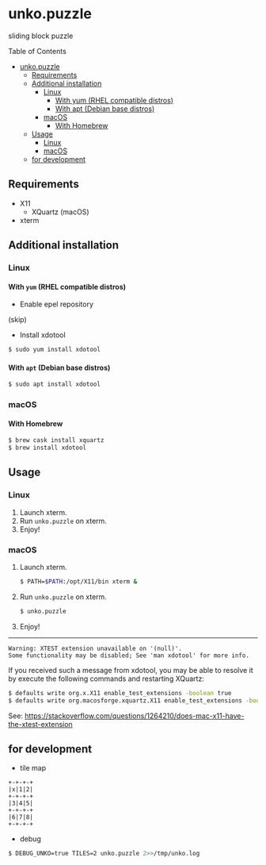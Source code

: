 # unko.puzzle

sliding block puzzle

Table of Contents

<!--ts-->
   * [unko.puzzle](doc/unko.puzzle.md#unkopuzzle)
      * [Requirements](doc/unko.puzzle.md#requirements)
      * [Additional installation](doc/unko.puzzle.md#additional-installation)
         * [Linux](doc/unko.puzzle.md#linux)
            * [With yum (RHEL compatible distros)](doc/unko.puzzle.md#with-yum-rhel-compatible-distros)
            * [With apt (Debian base distros)](doc/unko.puzzle.md#with-apt-debian-base-distros)
         * [macOS](doc/unko.puzzle.md#macos)
            * [With Homebrew](doc/unko.puzzle.md#with-homebrew)
      * [Usage](doc/unko.puzzle.md#usage)
         * [Linux](doc/unko.puzzle.md#linux-1)
         * [macOS](doc/unko.puzzle.md#macos-1)
      * [for development](doc/unko.puzzle.md#for-development)

<!-- Added by: runner, at: Thu Feb 27 23:21:52 UTC 2020 -->

<!--te-->

## Requirements

- X11
    - XQuartz (macOS)
- xterm

## Additional installation

### Linux

#### With `yum` (RHEL compatible distros)

* Enable epel repository

(skip)

* Install xdotool

```sh
$ sudo yum install xdotool
```

#### With `apt` (Debian base distros)

```sh
$ sudo apt install xdotool
```

### macOS

#### With Homebrew

```sh
$ brew cask install xquartz
$ brew install xdotool
```

## Usage

### Linux

1. Launch xterm.
1. Run `unko.puzzle` on xterm.
1. Enjoy!

### macOS

1. Launch xterm.
    ```sh
    $ PATH=$PATH:/opt/X11/bin xterm &
    ```
1. Run `unko.puzzle` on xterm.
    ```sh
    $ unko.puzzle
    ```
1. Enjoy!

---

```
Warning: XTEST extension unavailable on '(null)'.
Some functionality may be disabled; See 'man xdotool' for more info.
```

If you received such a message from xdotool, you may be able to resolve it by execute the following commands and restarting XQuartz:

```sh
$ defaults write org.x.X11 enable_test_extensions -boolean true
$ defaults write org.macosforge.xquartz.X11 enable_test_extensions -boolean true
```

See: https://stackoverflow.com/questions/1264210/does-mac-x11-have-the-xtest-extension

## for development

- tile map

```
+-+-+-+
|x|1|2|
+-+-+-+
|3|4|5|
+-+-+-+
|6|7|8|
+-+-+-+
```

- debug

```sh
$ DEBUG_UNKO=true TILES=2 unko.puzzle 2>>/tmp/unko.log
```
